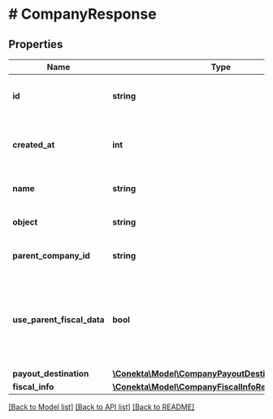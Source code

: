 # # CompanyResponse

## Properties

Name | Type | Description | Notes
------------ | ------------- | ------------- | -------------
**id** | **string** | The child company&#39;s unique identifier | [optional]
**created_at** | **int** | The resource&#39;s creation date (unix timestamp) | [optional]
**name** | **string** | The child company&#39;s name | [optional]
**object** | **string** | The resource&#39;s type | [optional]
**parent_company_id** | **string** | Id of the parent company | [optional]
**use_parent_fiscal_data** | **bool** | Whether the parent company&#39;s fiscal data is to be used for liquidation and tax purposes | [optional]
**payout_destination** | [**\Conekta\Model\CompanyPayoutDestinationResponse**](CompanyPayoutDestinationResponse.md) |  | [optional]
**fiscal_info** | [**\Conekta\Model\CompanyFiscalInfoResponse**](CompanyFiscalInfoResponse.md) |  | [optional]

[[Back to Model list]](../../README.md#models) [[Back to API list]](../../README.md#endpoints) [[Back to README]](../../README.md)
